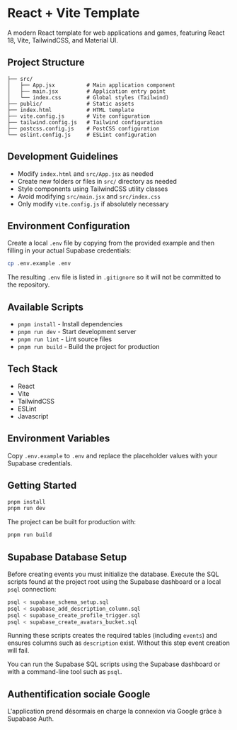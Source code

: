 # React + Vite Template

A modern React template for web applications and games, featuring React 18, Vite, TailwindCSS, and Material UI.

## Project Structure

```
├── src/
│   ├── App.jsx          # Main application component
│   ├── main.jsx         # Application entry point
│   └── index.css        # Global styles (Tailwind)
├── public/              # Static assets
├── index.html           # HTML template
├── vite.config.js       # Vite configuration
├── tailwind.config.js   # Tailwind configuration
├── postcss.config.js    # PostCSS configuration
└── eslint.config.js     # ESLint configuration
```

## Development Guidelines

- Modify `index.html` and `src/App.jsx` as needed
- Create new folders or files in `src/` directory as needed
- Style components using TailwindCSS utility classes
- Avoid modifying `src/main.jsx` and `src/index.css`
- Only modify `vite.config.js` if absolutely necessary

## Environment Configuration

Create a local `.env` file by copying from the provided example and then
filling in your actual Supabase credentials:

```bash
cp .env.example .env
```

The resulting `.env` file is listed in `.gitignore` so it will not be committed
to the repository.

## Available Scripts
- `pnpm install` - Install dependencies
- `pnpm run dev` - Start development server
- `pnpm run lint` - Lint source files
- `pnpm run build` - Build the project for production

## Tech Stack

- React
- Vite
- TailwindCSS
- ESLint
- Javascript

## Environment Variables

Copy `.env.example` to `.env` and replace the placeholder values with your Supabase credentials.

## Getting Started

```bash
pnpm install
pnpm run dev
```
The project can be built for production with:

```bash
pnpm run build
```

## Supabase Database Setup

Before creating events you must initialize the database. Execute the SQL scripts
found at the project root using the Supabase dashboard or a local `psql`
connection:

```bash
psql < supabase_schema_setup.sql
psql < supabase_add_description_column.sql
psql < supabase_create_profile_trigger.sql
psql < supabase_create_avatars_bucket.sql

```

Running these scripts creates the required tables (including `events`) and
ensures columns such as `description` exist. Without this step event creation
will fail.

You can run the Supabase SQL scripts using the Supabase dashboard or with a
command-line tool such as `psql`.

## Authentification sociale Google

L'application prend désormais en charge la connexion via Google grâce à Supabase Auth.
